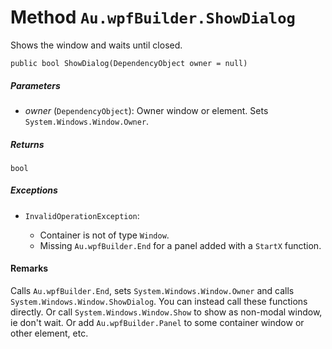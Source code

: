# Method `Au.wpfBuilder.ShowDialog`

Shows the window and waits until closed.

```
public bool ShowDialog(DependencyObject owner = null)
```

##### Parameters

- *owner*  (`DependencyObject`):
    Owner window or element. Sets `System.Windows.Window.Owner`.

##### Returns

`bool`

##### Exceptions

- `InvalidOperationException`:

    - Container is not of type `Window`.
    - Missing `Au.wpfBuilder.End` for a panel added with a `StartX` function.

#### Remarks

Calls `Au.wpfBuilder.End`, sets `System.Windows.Window.Owner` and calls `System.Windows.Window.ShowDialog`. You can instead call these functions directly. Or call `System.Windows.Window.Show` to show as non-modal window, ie don't wait. Or add `Au.wpfBuilder.Panel` to some container window or other element, etc.